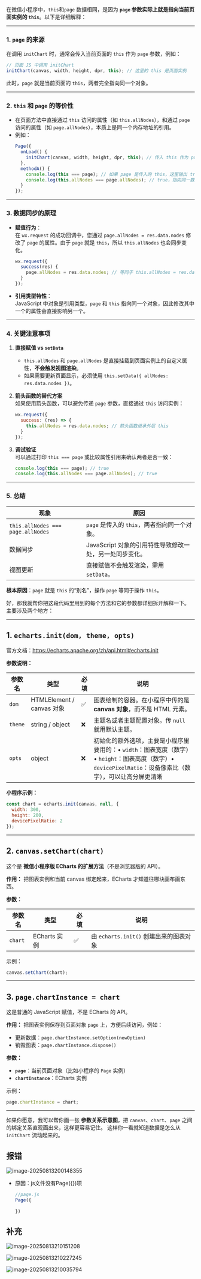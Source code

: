 在微信小程序中，`this`和`page` 数据相同，是因为 **`page` 参数实际上就是指向当前页面实例的 `this`**。以下是详细解释：

---

### 1. **`page` 的来源**
在调用 `initChart` 时，通常会传入当前页面的 `this` 作为 `page` 参数，例如：
```javascript
// 页面 JS 中调用 initChart
initChart(canvas, width, height, dpr, this); // 这里的 this 是页面实例
```
此时，`page` 就是当前页面的 `this`，两者完全指向同一个对象。

---

### 2. **`this` 和 `page` 的等价性**
- 在页面方法中直接通过 `this` 访问的属性（如 `this.allNodes`），和通过 `page` 访问的属性（如 `page.allNodes`），本质上是同一个内存地址的引用。
- 例如：
  ```javascript
  Page({
    onLoad() {
      initChart(canvas, width, height, dpr, this); // 传入 this 作为 page
    },
    methodA() {
      console.log(this === page); // 如果 page 是传入的 this，这里输出 true
      console.log(this.allNodes === page.allNodes); // true，指向同一数据
    }
  });
  ```

---

### 3. **数据同步的原理**
- **赋值行为**：  
  在 `wx.request` 的成功回调中，您通过 `page.allNodes = res.data.nodes` 修改了 `page` 的属性。由于 `page` 就是 `this`，所以 `this.allNodes` 也会同步变化。
  ```javascript
  wx.request({
    success(res) {
      page.allNodes = res.data.nodes; // 等同于 this.allNodes = res.data.nodes
    }
  });
  ```

- **引用类型特性**：  
  JavaScript 中对象是引用类型，`page` 和 `this` 指向同一个对象，因此修改其中一个的属性会直接影响另一个。

---

### 4. **关键注意事项**
1. **直接赋值 vs `setData`**  
   - `this.allNodes` 和 `page.allNodes` 是直接挂载到页面实例上的自定义属性，**不会触发视图渲染**。  
   - 如果需要更新页面显示，必须使用 `this.setData({ allNodes: res.data.nodes })`。

2. **箭头函数的替代方案**  
   如果使用箭头函数，可以避免传递 `page` 参数，直接通过 `this` 访问实例：
   ```javascript
   wx.request({
     success: (res) => {
       this.allNodes = res.data.nodes; // 箭头函数继承外层 this
     }
   });
   ```

3. **调试验证**  
   可以通过打印 `this === page` 或比较属性引用来确认两者是否一致：
   ```javascript
   console.log(this === page); // true
   console.log(this.allNodes === page.allNodes); // true
   ```

---

### 5. **总结**
| 现象                              | 原因                                                    |
| --------------------------------- | ------------------------------------------------------- |
| `this.allNodes === page.allNodes` | `page` 是传入的 `this`，两者指向同一个对象。            |
| 数据同步                          | JavaScript 对象的引用特性导致修改一处，另一处同步变化。 |
| 视图更新                          | 直接赋值不会触发渲染，需用 `setData`。                  |

**根本原因**：`page` 就是 `this` 的“别名”，操作 `page` 等同于操作 `this`。

好，那我就帮你把这段代码里用到的每个方法和它的参数都详细拆开解释一下。
 主要涉及两个地方：

------

## 1. **`echarts.init(dom, theme, opts)`**

官方文档：https://echarts.apache.org/zh/api.html#echarts.init

**参数说明：**

| 参数名  | 类型                      | 必填 | 说明                                                         |
| ------- | ------------------------- | ---- | ------------------------------------------------------------ |
| `dom`   | HTMLElement / canvas 对象 | ✅    | 图表绘制的容器。在小程序中传的是 **canvas 对象**，而不是 HTML 元素。 |
| `theme` | string / object           | ❌    | 主题名或者主题配置对象。传 `null` 就用默认主题。             |
| `opts`  | object                    | ❌    | 初始化的额外选项，主要是小程序里要用的：• `width`：图表宽度（数字）• `height`：图表高度（数字）• `devicePixelRatio`：设备像素比（数字），可以让高分屏更清晰 |

**小程序示例：**

```js
const chart = echarts.init(canvas, null, {
  width: 300,
  height: 200,
  devicePixelRatio: 2
});
```

------

## 2. **`canvas.setChart(chart)`**

这个是 **微信小程序版 ECharts 的扩展方法**（不是浏览器版的 API）。

**作用：**
 把图表实例和当前 canvas 绑定起来，ECharts 才知道往哪块画布画东西。

**参数：**

| 参数名  | 类型         | 必填 | 说明                                   |
| ------- | ------------ | ---- | -------------------------------------- |
| `chart` | ECharts 实例 | ✅    | 由 `echarts.init()` 创建出来的图表对象 |

示例：

```js
canvas.setChart(chart);
```

------

## 3. **`page.chartInstance = chart`**

这是普通的 JavaScript 赋值，不是 ECharts 的 API。

**作用：**
 把图表实例保存到页面对象 `page` 上，方便后续访问，例如：

- 更新数据：`page.chartInstance.setOption(newOption)`
- 销毁图表：`page.chartInstance.dispose()`

**参数：**

- **`page`**：当前页面对象（比如小程序的 `Page` 实例）
- **`chartInstance`**：ECharts 实例

示例：

```js
page.chartInstance = chart;
```

------

如果你愿意，我可以帮你画一张 **参数关系示意图**，把 `canvas`、`chart`、`page` 之间的绑定关系直观画出来，这样更容易记住。
 这样你一看就知道数据是怎么从 `initChart` 流动起来的。





## 报错

![image-20250813200148355](C:\Users\Hxxim\AppData\Roaming\Typora\typora-user-images\image-20250813200148355.png)

- 原因：js文件没有Page({})项

  ```js
  //page.js
  Page({
      
  })
  ```



## 补充

![image-20250813210151208](C:\Users\Hxxim\AppData\Roaming\Typora\typora-user-images\image-20250813210151208.png)

![image-20250813210227245](C:\Users\Hxxim\AppData\Roaming\Typora\typora-user-images\image-20250813210227245.png)

![image-20250813210035794](C:\Users\Hxxim\AppData\Roaming\Typora\typora-user-images\image-20250813210035794.png)